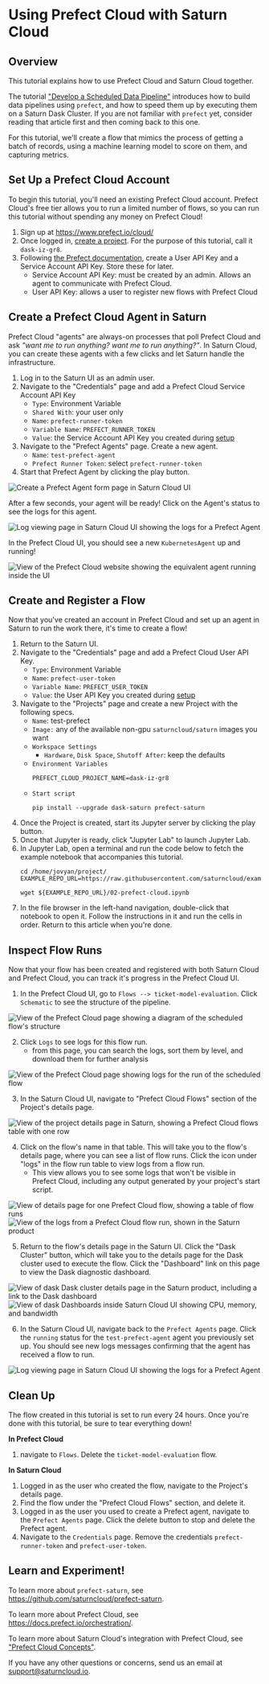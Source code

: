 # Using Prefect Cloud with Saturn Cloud

## Overview

This tutorial explains how to use Prefect Cloud and Saturn Cloud together.

The tutorial ["Develop a Scheduled Data Pipeline"](<docs/Examples/Prefect/prefect_cloud_concepts.md>) introduces how to build data pipelines using `prefect`, and how to speed them up by executing them on a Saturn Dask Cluster. If you are not familiar with `prefect` yet, consider reading that article first and then coming back to this one.

For this tutorial, we'll create a flow that mimics the process of getting a batch of records, using a machine learning model to score on them, and capturing metrics.

## Set Up a Prefect Cloud Account <a name="setup"></a>

To begin this tutorial, you'll need an existing Prefect Cloud account. Prefect Cloud's free tier allows you to run a limited number of flows, so you can run this tutorial without spending any money on Prefect Cloud!

1. Sign up at <a href="https://www.prefect.io/cloud/" target="_blank" rel="noopener">https://www.prefect.io/cloud/</a>
1. Once logged in, <a href="https://docs.prefect.io/orchestration/concepts/projects.html#creating-a-project" target="_blank" rel="noopener">create a project</a>. For the purpose of this tutorial, call it `dask-iz-gr8`.
1. Following <a href="https://docs.prefect.io/orchestration/concepts/api_keys.html" target="_blank" rel="noopener">the Prefect documentation</a>, create a User API Key  and a Service Account API Key. Store these for later.
    - Service Account API Key: must be created by an admin. Allows an agent to communicate with Prefect Cloud.
    - User API Key: allows a user to register new flows with Prefect Cloud

## Create a Prefect Cloud Agent in Saturn

Prefect Cloud "agents" are always-on processes that poll Prefect Cloud and ask *"want me to run anything? want me to run anything?"*. In Saturn Cloud, you can create these agents with a few clicks and let Saturn handle the infrastructure.

1. Log in to the Saturn UI as an admin user.
1. Navigate to the "Credentials" page and add a Prefect Cloud Service Account API Key
    - `Type`: Environment Variable
    - `Shared With`: your user only
    - `Name`: `prefect-runner-token`
    - `Variable Name`: `PREFECT_RUNNER_TOKEN`
    - `Value`: the Service Account API Key you created during [setup](#setup)
1. Navigate to the "Prefect Agents" page. Create a new agent.
    * `Name`: `test-prefect-agent`
    * `Prefect Runner Token`: select `prefect-runner-token`
1. Start that Prefect Agent by clicking the play button.

<img src="/images/docs/prefect-agent-create.png" alt="Create a Prefect Agent form page in Saturn Cloud UI" class="doc-image">

After a few seconds, your agent will be ready!
Click on the Agent's status to see the logs for this agent.
<br>

<img src="/images/docs/prefect-agent-logs.png" alt="Log viewing page in Saturn Cloud UI showing the logs for a Prefect Agent" class="doc-image">
<br>

In the Prefect Cloud UI, you should see a new `KubernetesAgent` up and running!

<img src="/images/docs/prefect-agent-in-cloud-ui.png" alt="View of the Prefect Cloud website showing the equivalent agent running inside the UI" class="doc-image">

## Create and Register a Flow

Now that you've created an account in Prefect Cloud and set up an agent in Saturn to run the work there, it's time to create a flow!

1. Return to the Saturn UI.
1. Navigate to the "Credentials" page and add a Prefect Cloud User API Key.
    - `Type`: Environment Variable
    - `Name`: `prefect-user-token`
    - `Variable Name`: `PREFECT_USER_TOKEN`
    - `Value`: the User API Key you created during [setup](<docs/getting_help.md#setup>)
1. Navigate to the "Projects" page and create a new Project with the following specs.
    * `Name`: test-prefect
    * `Image:` any of the available non-gpu `saturncloud/saturn` images you want
    * `Workspace Settings`
        * `Hardware`, `Disk Space`, `Shutoff After`: keep the defaults
    * `Environment Variables`
        ```shell
        PREFECT_CLOUD_PROJECT_NAME=dask-iz-gr8
        ```
    * `Start script`
        ```shell
        pip install --upgrade dask-saturn prefect-saturn
        ```
1. Once the Project is created, start its Jupyter server by clicking the play button.
1. Once that Jupyter is ready, click "Jupyter Lab" to launch Jupyter Lab.
1. In Jupyter Lab, open a terminal and run the code below to fetch the example notebook that accompanies this tutorial.
    ```shell
    cd /home/jovyan/project/
    EXAMPLE_REPO_URL=https://raw.githubusercontent.com/saturncloud/examples/main/examples/prefect/

    wget ${EXAMPLE_REPO_URL}/02-prefect-cloud.ipynb
    ```
1. In the file browser in the left-hand navigation, double-click that notebook to open it. Follow the instructions in it and run the cells in order. Return to this article when you're done.

## Inspect Flow Runs

Now that your flow has been created and registered with both Saturn Cloud and Prefect Cloud, you can track it's progress in the Prefect Cloud UI.

1. In the Prefect Cloud UI, go to `Flows --> ticket-model-evaluation`. Click `Schematic` to see the structure of the pipeline.

<img src="/images/docs/prefect-flow-schematic.png" alt="View of the Prefect Cloud page showing a diagram of the scheduled flow's structure" class="doc-image">
<br>

2. Click `Logs` to see logs for this flow run.
    - from this page, you can search the logs, sort them by level, and download them for further analysis

<img src="/images/docs/prefect-cloud-flow-run-logs.png" alt="View of the Prefect Cloud page showing logs for the run of the scheduled flow" class="doc-image">

3. In the Saturn Cloud UI, navigate to "Prefect Cloud Flows" section of the Project's details page.

<img src="/images/docs/prefect-cloud-flow-on-project-page.png" alt="View of the project details page in Saturn, showing a Prefect Cloud flows table with one row" class="doc-image">

4. Click on the flow's name in that table. This will take you to the flow's details page, where you can see a list of flow runs. Click the icon under "logs" in the flow run table to view logs from a flow run.
    - This view allows you to see some logs that won't be visible in Prefect Cloud, including any output generated by your project's start script.

<img src="/images/docs/prefect-flow-details-page-saturn-ui.png" alt="View of details page for one Prefect Cloud flow, showing a table of flow runs" class="doc-image">

<img src="/images/docs/prefect-cloud-flow-run-logs-saturn-ui.png" alt="View of the logs from a Prefect Cloud flow run, shown in the Saturn product" class="doc-image">

5. Return to the flow's details page in the Saturn UI. Click the "Dask Cluster" button, which will take you to the details page for the Dask cluster used to execute the flow. Click the "Dashboard" link on this page to view the Dask diagnostic dashboard.

<img src="/images/docs/prefect-cloud-flow-attached-dask-cluster.png" alt="View of dask Dask cluster details page in the Saturn product, including a link to the Dask dashboard" class="doc-image">

<img src="/images/docs/dask-dashboard-metrics.png" alt="View of dask Dashboards inside Saturn Cloud UI showing CPU, memory, and bandwidth" class="doc-image">

6. In the Saturn Cloud UI, navigate back to the `Prefect Agents` page. Click the `running` status for the `test-prefect-agent` agent you previously set up. You should see new logs messages confirming that the agent has received a flow to run.

<img src="/images/docs/prefect-agent-flow-run-logs.png" alt="Log viewing page in Saturn Cloud UI showing the logs for a Prefect Agent" class="doc-image">

## Clean Up

The flow created in this tutorial is set to run every 24 hours. Once you're done with this tutorial, be sure to tear everything down!

**In Prefect Cloud**

1. navigate to `Flows`. Delete the `ticket-model-evaluation` flow.

**In Saturn Cloud**

1. Logged in as the user who created the flow, navigate to the Project's details page.
1. Find the flow under the "Prefect Cloud Flows" section, and delete it.
1. Logged in as the user you used to create a Prefect agent, navigate to the `Prefect Agents` page. Click the delete button to stop and delete the Prefect agent.
1. Navigate to the `Credentials` page. Remove the credentials `prefect-runner-token` and `prefect-user-token`.

## Learn and Experiment!

To learn more about `prefect-saturn`, see <a href="https://github.com/saturncloud/prefect-saturn" target="_blank" rel="noopener">https://github.com/saturncloud/prefect-saturn</a>.

To learn more about Prefect Cloud, see <a href="https://docs.prefect.io/orchestration/" target="_blank" rel="noopener">https://docs.prefect.io/orchestration/</a>.

To learn more about Saturn Cloud's integration with Prefect Cloud, see ["Prefect Cloud Concepts"](<docs/Examples/Prefect/prefect_cloud_concepts.md>).

If you have any other questions or concerns, send us an email at support@saturncloud.io.
